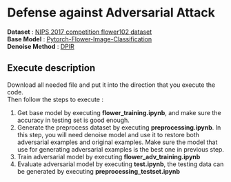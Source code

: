 # Defense against Adversarial Attack

**Dataset** : [NIPS 2017 competition flower102 dataset](https://www.robots.ox.ac.uk/~vgg/data/flowers/102/index.html)\
**Base Model** : [Pytorch-Flower-Image-Classification](https://github.com/MohammadBakir/Pytorch-Flower-Image-Classification)\
**Denoise Method** : [
DPIR
](https://github.com/cszn/DPIR/tree/master)

## Execute description
Download all needed file and put it into the direction that you execute the code.\
Then follow the steps to execute :
1. Get base model by executing **flower_training.ipynb**, and make sure the accuracy in testing set is good enough. 
2. Generate the preprocess dataset by executing **preprocessing.ipynb**. In this step, you will need denoise model and use it to restore both adversarial examples and original examples. Make sure the model that use for generating adversarial examples is the best one in previous step.
3. Train adversarial model by executing **flower_adv_training.ipynb**
4. Evaluate adversarial model by executing **test.ipynb**, the testing data can be generated by executing **preprocessing_testset.ipynb**